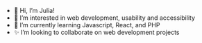 - 👋 Hi, I’m Julia!
- 👀 I’m interested in web development, usability and accessibility
- 🌱 I’m currently learning Javascript, React, and PHP
- ✨ I’m looking to collaborate on web development projects
<!--- - 📫 How to reach me www.juliadressman.com -->
 
<!---- juliadressman/juliadressman is a 💞️ special ✨ repository because its `README.md` (this file) appears on your GitHub profile.
You can click the Preview link to take a look at your changes.
--->
